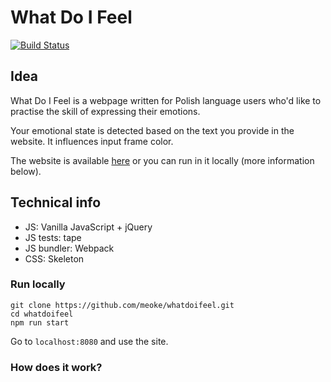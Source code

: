 # What Do I Feel
[![Build Status](https://travis-ci.org/meoke/whatdoifeel.svg?branch=master)](https://travis-ci.org/meoke/whatdoifeel.svg?branch=master)

## Idea

What Do I Feel is a webpage written for Polish language users who'd like to practise the skill of expressing their emotions.

Your emotional state is detected based on the text you provide in the website. It influences input frame color.



The website is available [here](www.coterazczuje.netlify.app) or you can run in it locally (more information below).

## Technical info

- JS: Vanilla JavaScript + jQuery
- JS tests: tape
- JS bundler: Webpack 
- CSS: Skeleton

### Run locally

``` 
git clone https://github.com/meoke/whatdoifeel.git
cd whatdoifeel
npm run start
```
Go to `localhost:8080` and use the site.

### How does it work?
